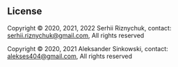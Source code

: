 ## License

Copyright © 2020, 2021, 2022 Serhii Riznychuk, contact: <serhii.riznychuk@gmail.com>, All rights reserved

Copyright © 2020, 2021 Aleksander Sinkowski, contact: <alekses404@gmail.com>, All rights reserved

